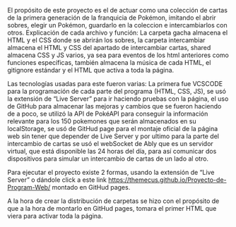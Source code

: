 El propósito de este proyecto es el de actuar como una colección de cartas de la primera generación de la franquicia de Pokémon, imitando el abrir sobres, elegir un Pokémon, guardarlo en la coleccion e intercambiarlos con otros. Explicación de cada archivo y función: La carpeta gacha almacena el HTML y el CSS donde se abrirán los sobres, la carpeta intercambiar almacena el HTML y CSS del apartado de intercambiar cartas, shared almacena CSS y JS varios, ya sea para eventos de los html anteriores como funciones específicas, también almacena la música de cada HTML, el gitignore estándar y el HTML que activa a toda la página.

Las tecnologías usadas para este fueron varias: La primera fue VCSCODE para la programación de cada parte del programa (HTML, CSS, JS), se usó la extensión de “Live Server” para ir haciendo pruebas con la página, el uso de GitHub para almacenar las mejoras y cambios que se fueron haciendo de a poco, se utilizó la API de PokéAPI para conseguir la información relevante para los 150 pokemones que serán almacenados en su localStorage, se usó de GitHud page para el montaje oficial de la página web sin tener que depender de Live Server y por ultimo para la parte del intercambio de cartas se usó el webSocket de Ably que es un servidor virtual, que está disponible las 24 horas del día, para así comunicar dos dispositivos para simular un intercambio de cartas de un lado al otro.

Para ejecutar el proyecto existe 2 formas, usando la extensión de “Live Server” o dándole click a este link https://themecus.github.io/Proyecto-de-Program-Web/ montado en GitHud pages.

A la hora de crear la distribución de carpetas se hizo con el propósito de que a la hora de montarlo en GitHud pages, tomara el primer HTML que viera para activar toda la página.




